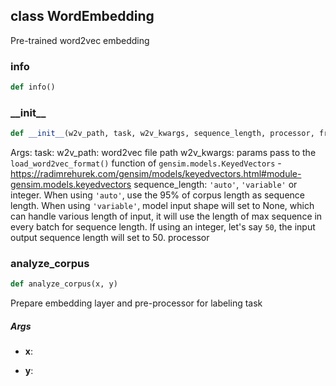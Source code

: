 ## class WordEmbedding
Pre-trained word2vec embedding


### info
```python
def info()
```

### \_\_init\_\_
```python
def __init__(w2v_path, task, w2v_kwargs, sequence_length, processor, from_saved_model)
```
Args: task: w2v_path: word2vec file path w2v_kwargs: params pass to the ``load_word2vec_format()`` function of ``gensim.models.KeyedVectors`` - https://radimrehurek.com/gensim/models/keyedvectors.html#module-gensim.models.keyedvectors sequence_length: ``'auto'``, ``'variable'`` or integer. When using ``'auto'``, use the 95% of corpus length as sequence length. When using ``'variable'``, model input shape will set to None, which can handle various length of input, it will use the length of max sequence in every batch for sequence length. If using an integer, let's say ``50``, the input output sequence length will set to 50. processor



### analyze\_corpus
```python
def analyze_corpus(x, y)
```
Prepare embedding layer and pre-processor for labeling task


##### Args
* **x**: 

* **y**: 


